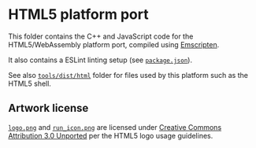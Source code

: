 # HTML5 platform port

This folder contains the C++ and JavaScript code for the HTML5/WebAssembly platform port,
compiled using [Emscripten](https://emscripten.org/).

It also contains a ESLint linting setup (see [`package.json`](package.json)).

See also [`tools/dist/html`](/tools/dist/html) folder for files used by this platform
such as the HTML5 shell.

## Artwork license

[`logo.png`](logo.png) and [`run_icon.png`](run_icon.png) are licensed under
[Creative Commons Attribution 3.0 Unported](https://www.w3.org/html/logo/faq.html#how-licenced)
per the HTML5 logo usage guidelines.
